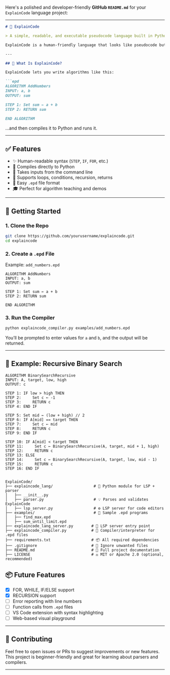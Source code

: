 Here's a polished and developer-friendly **GitHub `README.md`** for your `ExplainCode` language project:

---

````markdown
# 🧠 ExplainCode

> A simple, readable, and executable pseudocode language built in Python.

ExplainCode is a human-friendly language that looks like pseudocode but runs like real Python. It’s designed for students, educators, and developers who want to express logic in clean, readable steps—without getting bogged down by syntax.

---

## 📂 What Is ExplainCode?

ExplainCode lets you write algorithms like this:

```epd
ALGORITHM AddNumbers
INPUT: a, b
OUTPUT: sum

STEP 1: Set sum ← a + b
STEP 2: RETURN sum

END ALGORITHM
````

…and then compiles it to Python and runs it.

---

## ✅ Features

* ✨ Human-readable syntax (`STEP`, `IF`, `FOR`, etc.)
* 🐍 Compiles directly to Python
* 🧪 Takes inputs from the command line
* 🔁 Supports loops, conditions, recursion, returns
* 📄 Easy `.epd` file format
* 🎓 Perfect for algorithm teaching and demos

---

## 🚀 Getting Started

### 1. Clone the Repo

```bash
git clone https://github.com/yourusername/explaincode.git
cd explaincode
```

### 2. Create a `.epd` File

Example: `add_numbers.epd`

```epd
ALGORITHM AddNumbers
INPUT: a, b
OUTPUT: sum

STEP 1: Set sum ← a + b
STEP 2: RETURN sum

END ALGORITHM
```

### 3. Run the Compiler

```bash
python explaincode_compiler.py examples/add_numbers.epd
```

You’ll be prompted to enter values for `a` and `b`, and the output will be returned.

---

## 🧠 Example: Recursive Binary Search

```epd
ALGORITHM BinarySearchRecursive
INPUT: A, target, low, high
OUTPUT: c

STEP 1: IF low > high THEN
STEP 2:     Set c ← -1
STEP 3:     RETURN c
STEP 4: END IF

STEP 5: Set mid ← (low + high) // 2
STEP 6: IF A[mid] == target THEN
STEP 7:     Set c ← mid
STEP 8:     RETURN c
STEP 9: END IF

STEP 10: IF A[mid] < target THEN
STEP 11:     Set c ← BinarySearchRecursive(A, target, mid + 1, high)
STEP 12:     RETURN c
STEP 13: ELSE
STEP 14:     Set c ← BinarySearchRecursive(A, target, low, mid - 1)
STEP 15:     RETURN c
STEP 16: END IF
```

```

ExplainCode/
├── explaincode_lang/                  # 🔁 Python module for LSP + parser
│   ├── __init__.py
│   ├── parser.py                      # 💡 Parses and validates ExplainCode
│   ├── lsp_server.py                  # ⚙️ LSP server for code editors
├── examples/                          # 📂 Sample .epd programs
│   ├── find_max.epd
│   ├── sum_until_limit.epd
├── explaincode_lang_server.py        # 🎯 LSP server entry point
├── explaincode_compiler.py           # 🧠 Compiler/interpreter for .epd files
├── requirements.txt                  # 📦 All required dependencies
├── .gitignore                        # 🙈 Ignore unwanted files
├── README.md                         # 📘 Full project documentation
├── LICENSE                           # ⚖️ MIT or Apache 2.0 (optional, recommended)

```

## 📦 Future Features

* [x] FOR, WHILE, IF/ELSE support
* [x] RECURSION support
* [ ] Error reporting with line numbers
* [ ] Function calls from `.epd` files
* [ ] VS Code extension with syntax highlighting
* [ ] Web-based visual playground

---

## 🙌 Contributing

Feel free to open issues or PRs to suggest improvements or new features. This project is beginner-friendly and great for learning about parsers and compilers.

---
